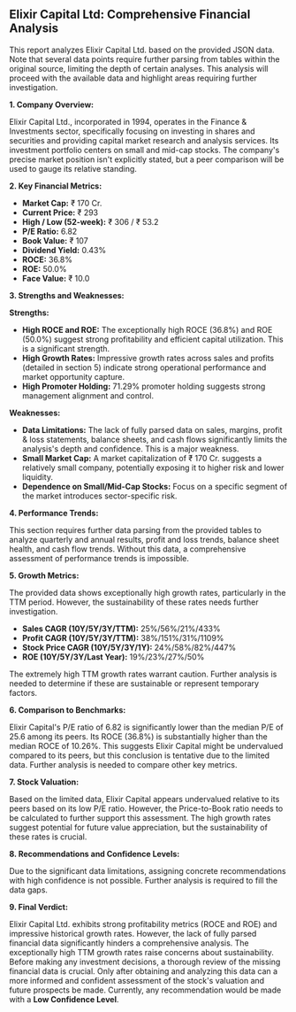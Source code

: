 ## Elixir Capital Ltd: Comprehensive Financial Analysis

This report analyzes Elixir Capital Ltd. based on the provided JSON data.  Note that several data points require further parsing from tables within the original source, limiting the depth of certain analyses.  This analysis will proceed with the available data and highlight areas requiring further investigation.

**1. Company Overview:**

Elixir Capital Ltd., incorporated in 1994, operates in the Finance & Investments sector, specifically focusing on investing in shares and securities and providing capital market research and analysis services.  Its investment portfolio centers on small and mid-cap stocks.  The company's precise market position isn't explicitly stated, but a peer comparison will be used to gauge its relative standing.

**2. Key Financial Metrics:**

* **Market Cap:** ₹ 170 Cr.
* **Current Price:** ₹ 293
* **High / Low (52-week):** ₹ 306 / ₹ 53.2
* **P/E Ratio:** 6.82
* **Book Value:** ₹ 107
* **Dividend Yield:** 0.43%
* **ROCE:** 36.8%
* **ROE:** 50.0%
* **Face Value:** ₹ 10.0

**3. Strengths and Weaknesses:**

**Strengths:**

* **High ROCE and ROE:**  The exceptionally high ROCE (36.8%) and ROE (50.0%) suggest strong profitability and efficient capital utilization.  This is a significant strength.
* **High Growth Rates:**  Impressive growth rates across sales and profits (detailed in section 5) indicate strong operational performance and market opportunity capture.
* **High Promoter Holding:** 71.29% promoter holding suggests strong management alignment and control.

**Weaknesses:**

* **Data Limitations:** The lack of fully parsed data on sales, margins, profit & loss statements, balance sheets, and cash flows significantly limits the analysis's depth and confidence.  This is a major weakness.
* **Small Market Cap:** A market capitalization of ₹ 170 Cr. suggests a relatively small company, potentially exposing it to higher risk and lower liquidity.
* **Dependence on Small/Mid-Cap Stocks:**  Focus on a specific segment of the market introduces sector-specific risk.


**4. Performance Trends:**

This section requires further data parsing from the provided tables to analyze quarterly and annual results, profit and loss trends, balance sheet health, and cash flow trends.  Without this data, a comprehensive assessment of performance trends is impossible.

**5. Growth Metrics:**

The provided data shows exceptionally high growth rates, particularly in the TTM period.  However, the sustainability of these rates needs further investigation.

* **Sales CAGR (10Y/5Y/3Y/TTM):** 25%/56%/21%/433%
* **Profit CAGR (10Y/5Y/3Y/TTM):** 38%/151%/31%/1109%
* **Stock Price CAGR (10Y/5Y/3Y/1Y):** 24%/58%/82%/447%
* **ROE (10Y/5Y/3Y/Last Year):** 19%/23%/27%/50%

The extremely high TTM growth rates warrant caution.  Further analysis is needed to determine if these are sustainable or represent temporary factors.

**6. Comparison to Benchmarks:**

Elixir Capital's P/E ratio of 6.82 is significantly lower than the median P/E of 25.6 among its peers.  Its ROCE (36.8%) is substantially higher than the median ROCE of 10.26%.  This suggests Elixir Capital might be undervalued compared to its peers, but this conclusion is tentative due to the limited data.  Further analysis is needed to compare other key metrics.

**7. Stock Valuation:**

Based on the limited data, Elixir Capital appears undervalued relative to its peers based on its low P/E ratio.  However, the Price-to-Book ratio needs to be calculated to further support this assessment.  The high growth rates suggest potential for future value appreciation, but the sustainability of these rates is crucial.

**8. Recommendations and Confidence Levels:**

Due to the significant data limitations, assigning concrete recommendations with high confidence is not possible.  Further analysis is required to fill the data gaps.

**9. Final Verdict:**

Elixir Capital Ltd. exhibits strong profitability metrics (ROCE and ROE) and impressive historical growth rates.  However, the lack of fully parsed financial data significantly hinders a comprehensive analysis.  The exceptionally high TTM growth rates raise concerns about sustainability.  Before making any investment decisions, a thorough review of the missing financial data is crucial.  Only after obtaining and analyzing this data can a more informed and confident assessment of the stock's valuation and future prospects be made.  Currently, any recommendation would be made with a **Low Confidence Level**.
